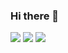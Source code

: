 ### Hi there 👋

![](https://github-readme-stats.vercel.app/api?username=tubuanha&show_icons=true&count_private=true)
![](https://github-readme-stats.vercel.app/api/top-langs/?username=tubuanha&count_private=true)
![](https://github-profile-trophy.vercel.app/?username=tubuanha)
